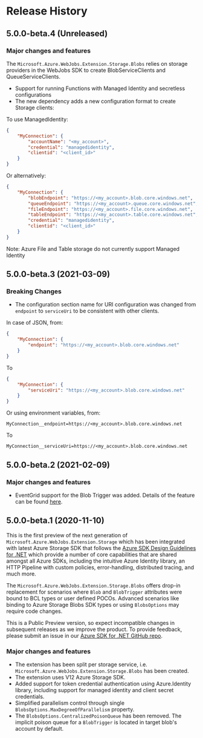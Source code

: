# Release History

## 5.0.0-beta.4 (Unreleased)

### Major changes and features

The `Microsoft.Azure.WebJobs.Extension.Storage.Blobs` relies on storage providers in the WebJobs SDK to create BlobServiceClients and QueueServiceClients.
- Support for running Functions with Managed Identity and secretless configurations
- The new dependency adds a new configuration format to create Storage clients:

To use ManagedIdentity:
```json
{
    "MyConnection": {
        "accountName": "<my_account>",
        "credential": "managedidentity",
        "clientid": "<client_id>"
    }
}
```
Or alternatively: 
```json
{
    "MyConnection": {
        "blobEndpoint": "https://<my_account>.blob.core.windows.net",
        "queueEndpoint": "https://<my_account>.queue.core.windows.net",
        "fileEndpoint": "https://<my_account>.file.core.windows.net",
        "tableEndpoint": "https://<my_account>.table.core.windows.net",
        "credential": "managedidentity",
        "clientid": "<client_id>"
    }
}
```
Note: Azure File and Table storage do not currently support Managed Identity

## 5.0.0-beta.3 (2021-03-09)

### Breaking Changes

- The configuration section name for URI configuration was changed from `endpoint` to `serviceUri` to be consistent with other clients.

In case of JSON, from:
```json
{
    "MyConnection": {
        "endpoint": "https://<my_account>.blob.core.windows.net"
    }
}
```

To
```json
{
    "MyConnection": {
        "serviceUri": "https://<my_account>.blob.core.windows.net"
    }
}
```

Or using environment variables, from:
```
MyConnection__endpoint=https://<my_account>.blob.core.windows.net
```
To
```
MyConnection__serviceUri=https://<my_account>.blob.core.windows.net
```

## 5.0.0-beta.2 (2021-02-09)

### Major changes and features
- EventGrid support for the Blob Trigger was added. Details of the feature can be found [here](https://github.com/Azure/azure-sdk-for-net/pull/17137#issue-525036753).

## 5.0.0-beta.1 (2020-11-10)

This is the first preview of the next generation of `Microsoft.Azure.WebJobs.Extension.Storage` which has been integrated with latest Azure Storage SDK that follows the [Azure SDK Design Guidelines for .NET](https://azure.github.io/azure-sdk/dotnet_introduction.html) which provide a number of core capabilities that are shared amongst all Azure SDKs, including the intuitive Azure Identity library, an HTTP Pipeline with custom policies, error-handling, distributed tracing, and much more.

The `Microsoft.Azure.WebJobs.Extension.Storage.Blobs` offers drop-in replacement for scenarios where `Blob` and `BlobTrigger` attributes were bound to BCL types or user defined POCOs. Advanced scenarios like binding to Azure Storage Blobs SDK types or using `BlobsOptions` may require code changes.

This is a Public Preview version, so expect incompatible changes in subsequent releases as we improve the product. To provide feedback, please submit an issue in our [Azure SDK for .NET GitHub repo](https://github.com/Azure/azure-sdk-for-net/issues).

### Major changes and features 
- The extension has been split per storage service, i.e. `Microsoft.Azure.WebJobs.Extension.Storage.Blobs` has been created.
- The extension uses V12 Azure Storage SDK.
- Added support for token credential authentication using Azure.Identity library, including support for managed identity and client secret credentials.
- Simplified parallelism control through single `BlobsOptions.MaxDegreeOfParallelism` property.
- The `BlobsOptions.CentralizedPoisonQueue` has been removed. The implicit poison queue for a `BlobTrigger` is located in target blob's account by default.
